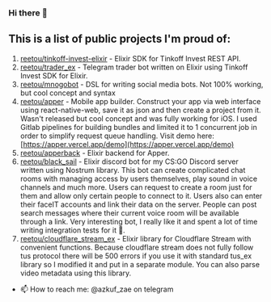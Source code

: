 ### Hi there 👋

## This is a list of public projects I'm proud of:

1. [reetou/tinkoff-invest-elixir](https://github.com/reetou/tinkoff-invest-elixir) - Elixir SDK for Tinkoff Invest REST API. 
2. [reetou/trader_ex](https://github.com/reetou/trader_ex) - Telegram trader bot written on Elixir using Tinkoff Invest SDK for Elixir. 
3. [reetou/mnogobot](https://github.com/reetou/mnogobot) - DSL for writing social media bots. Not 100% working, but cool concept and syntax
5. [reetou/apper](https://github.com/reetou/apper) - Mobile app builder. Construct your app via web interface using react-native-web, save it as json and then create a project from it. Wasn't released but cool concept and was fully working for iOS. I used Gitlab pipelines for building bundles and limited it to 1 concurrent job in order to simplify request queue handling. Visit demo here: [https://apper.vercel.app/demo](https://apper.vercel.app/demo)
6. [reetou/apperback](https://github.com/reetou/apperback) - Elixir backend for Apper.
9. [reetou/black_sail](https://github.com/reetou/black_sail) - Elixir discord bot for my CS:GO Discord server written using Nostrum library. This bot can create complicated chat rooms with managing access by users themselves, play sound in voice channels and much more. Users can request to create a room just for them and allow only certain people to connect to it. Users also can enter their faceIT accounts and link their data on the server. People can post search messages where their current voice room will be available through a link. Very interesting bot, I really like it and spent a lot of time writing integration tests for it 🐝.
10. [reetou/cloudflare_stream_ex](https://github.com/reetou/cloudflare_stream_ex) - Elixir library for Cloudflare Stream with convenient functions. Because cloudflare stream does not fully follow tus protocol there will be 500 errors if you use it with standard tus_ex library so I modified it and put in a separate module. You can also parse video metadata using this library.

- 📫 How to reach me: @azkuf_zae on telegram

<!--
**reetou/reetou** is a ✨ _special_ ✨ repository because its `README.md` (this file) appears on your GitHub profile.

Here are some ideas to get you started:

- 🔭 I’m currently working on ...
- 🌱 I’m currently learning ...
- 👯 I’m looking to collaborate on ...
- 🤔 I’m looking for help with ...
- 💬 Ask me about ...
- 📫 How to reach me: ...
- 😄 Pronouns: ...
- ⚡ Fun fact: ...
-->
